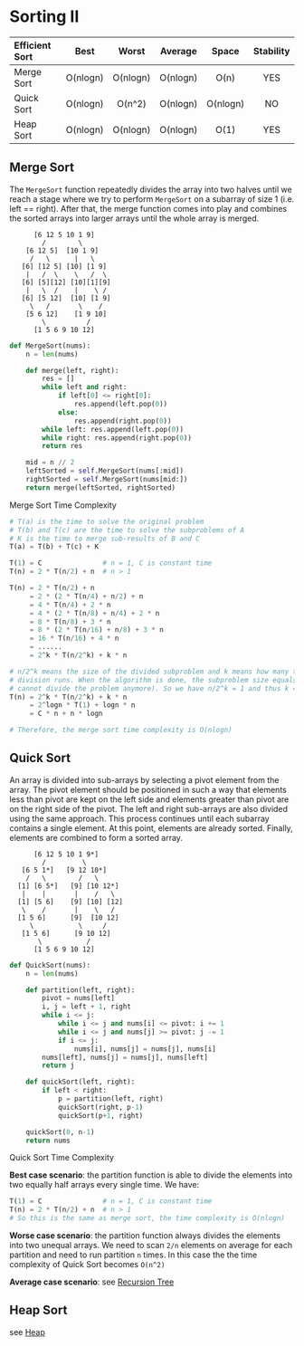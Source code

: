 # Sorting II

| Efficient Sort | Best      | Worst    | Average  | Space     | Stability |
| :------------- | :-------: | :------: | :------: | :-------: | :-------: |
| Merge Sort     | O(nlogn) | O(nlogn)  | O(nlogn) | O(n)      | YES       |
| Quick Sort     | O(nlogn) | O(n^2)    | O(nlogn) | O(nlogn)  | NO        |
| Heap Sort      | O(nlogn) | O(nlogn)  | O(nlogn) | O(1)      | YES       |

## Merge Sort

The `MergeSort` function repeatedly divides the array into two halves until we reach a stage where we try to perform `MergeSort` on a subarray of size 1 (i.e. left == right). After that, the merge function comes into play and combines the sorted arrays into larger arrays until the whole array is merged.
```
      [6 12 5 10 1 9]
        /        \
    [6 12 5]  [10 1 9]
     /   \      |   \
   [6] [12 5] [10] [1 9]
    |   /  \    \   /  \
   [6] [5][12] [10][1][9]
    |   \  /    |    \ /
   [6] [5 12]  [10] [1 9]
     \   /       \    /
    [5 6 12]    [1 9 10]
        \          /
      [1 5 6 9 10 12]
```

```py
def MergeSort(nums):
    n = len(nums)

    def merge(left, right):
        res = []
        while left and right:
            if left[0] <= right[0]:
                res.append(left.pop(0))
            else:
                res.append(right.pop(0))
        while left: res.append(left.pop(0))
        while right: res.append(right.pop(0))
        return res

    mid = n // 2
    leftSorted = self.MergeSort(nums[:mid])
    rightSorted = self.MergeSort(nums[mid:])
    return merge(leftSorted, rightSorted)
```

Merge Sort Time Complexity

```py
# T(a) is the time to solve the original problem
# T(b) and T(c) are the time to solve the subproblems of A
# K is the time to merge sub-results of B and C
T(a) = T(b) + T(c) + K

T(1) = C               # n = 1, C is constant time
T(n) = 2 * T(n/2) + n  # n > 1

T(n) = 2 * T(n/2) + n
     = 2 * (2 * T(n/4) + n/2) + n
     = 4 * T(n/4) + 2 * n
     = 4 * (2 * T(n/8) + n/4) + 2 * n
     = 8 * T(n/8) + 3 * n
     = 8 * (2 * T(n/16) + n/8) + 3 * n
     = 16 * T(n/16) + 4 * n
     = ......
     = 2^k * T(n/2^k) + k * n

# n/2^k means the size of the divided subproblem and k means how many times the
# division runs. When the algorithm is done, the subproblem size equals to 1 (we
# cannot divide the problem anymore). So we have n/2^k = 1 and thus k = logn.
T(n) = 2^k * T(n/2^k) + k * n
     = 2^logn * T(1) + logn * n
     = C * n + n * logn

# Therefore, the merge sort time complexity is O(nlogn)
```

## Quick Sort

An array is divided into sub-arrays by selecting a pivot element from the array. The pivot element should be positioned in such a way that elements less than pivot are kept on the left side and elements greater than pivot are on the right side of the pivot. The left and right sub-arrays are also divided using the same approach. This process continues until each subarray contains a single element. At this point, elements are already sorted. Finally, elements are combined to form a sorted array.
```
      [6 12 5 10 1 9*]
        /         \
   [6 5 1*]   [9 12 10*]
    /   \        /   \
  [1] [6 5*]   [9] [10 12*]
   |    |       |    /   \
  [1] [5 6]    [9] [10] [12]
   \    /       |    \   /
  [1 5 6]      [9]  [10 12]
     \           \     /
   [1 5 6]      [9 10 12]
       \           /
      [1 5 6 9 10 12]
```

```py
def QuickSort(nums):
    n = len(nums)

    def partition(left, right):
        pivot = nums[left]
        i, j = left + 1, right
        while i <= j:
            while i <= j and nums[i] <= pivot: i += 1
            while i <= j and nums[j] >= pivot: j -= 1
            if i <= j:
                nums[i], nums[j] = nums[j], nums[i]
        nums[left], nums[j] = nums[j], nums[left]
        return j

    def quickSort(left, right):
        if left < right:
            p = partition(left, right)
            quickSort(right, p-1)
            quickSort(p+1, right)

    quickSort(0, n-1)
    return nums
```

Quick Sort Time Complexity

**Best case scenario**: the partition function is able to divide the elements into two equally half arrays every single time. We have:
```py
T(1) = C               # n = 1, C is constant time
T(n) = 2 * T(n/2) + n  # n > 1
# So this is the same as merge sort, the time complexity is O(nlogn)
```

**Worse case scenario**: the partition function always divides the elements into two unequal arrays. We need to scan `2/n` elements on average for each partition and need to run partition `n` times. In this case the the time complexity of Quick Sort becomes `O(n^2)`

**Average case scenario**: see [Recursion Tree](<./14 Recursion Tree.md>)

## Heap Sort

see [Heap](<./15 Heap.md>)